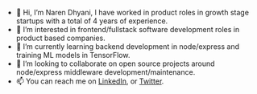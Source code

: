 - 👋 Hi, I’m Naren Dhyani, I have worked in product roles in growth stage startups with a total of 4 years of experience.
- 👀 I’m interested in frontend/fullstack software development roles in product based companies.
- 🌱 I’m currently learning backend development in node/express and training ML models in TensorFlow.
- 💞️ I’m looking to collaborate on open source projects around node/express middleware development/maintenance.
- 📫 You can reach me on [LinkedIn](https://www.linkedin.com/in/naren-dhyani-4a6b2783), or [Twitter](https://twitter.com/NarenDhyani).

<!---
dhyani15/dhyani15 is a ✨ special ✨ repository because its `README.md` (this file) appears on your GitHub profile.
You can click the Preview link to take a look at your changes.
--->
